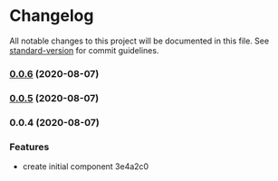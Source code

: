 # Changelog

All notable changes to this project will be documented in this file. See [standard-version](https://github.com/conventional-changelog/standard-version) for commit guidelines.

### [0.0.6](https://github.com/domness/cloudsponge-vue/compare/v0.0.5...v0.0.6) (2020-08-07)

### [0.0.5](https://github.com/domness/cloudsponge-vue/compare/v0.0.4...v0.0.5) (2020-08-07)

### 0.0.4 (2020-08-07)


### Features

* create initial component 3e4a2c0
